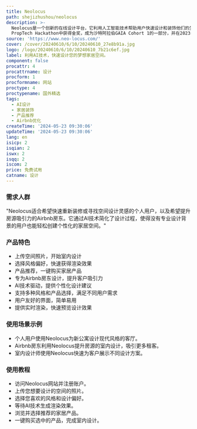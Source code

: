 ```yaml
---
title: Neolocus
path: shejizhushou/neolocus
description: >-
  Neolocus是一个创新的在线设计平台，它利用人工智能技术帮助用户快速设计和装饰他们的生活空间。用户只需上传空间照片，选择风格偏好，Neolocus就能在一分钟内提供令人惊叹的渲染效果，并推荐相应的产品购买，实现梦想家居的构建。该平台不仅服务于个人用户，还特别为Airbnb房东提供服务，帮助他们吸引更多客户。Neolocus的技术背景包括在ROSHN
  PropTech Hackathon中获得金奖，成为沙特阿拉伯GAIA Cohort 1的一部分，并在2023年的Cityscape Global上展出。
source: 'https://www.neo-locus.com/'
cover: /cover/20240610/6/10/20240610_27e8b91a.jpg
logo: /logo/20240610/6/10/20240610_7b21c6ef.jpg
label: 利用AI技术，快速设计您的梦想家居空间。
component: false
procattr: 4
procattrname: 设计
procform: 1
procformname: 网站
proctype: 4
proctypename: 国外精选
tags:
  - AI设计
  - 家居装饰
  - 产品推荐
  - Airbnb优化
createTime: '2024-05-23 09:30:06'
updateTime: '2024-05-23 09:30:06'
lang: en
isicp: 2
isqian: 2
iswx: 2
isqq: 2
iscom: 2
price: 免费试用
catname: 设计
---
```




### 需求人群
"Neolocus适合希望快速重新装修或寻找空间设计灵感的个人用户，以及希望提升房源吸引力的Airbnb房东。它通过AI技术简化了设计过程，使得没有专业设计背景的用户也能轻松创建个性化的家居空间。"

### 产品特色
* 上传空间照片，开始室内设计
* 选择风格偏好，快速获得渲染效果
* 产品推荐，一键购买家居产品
* 专为Airbnb房东设计，提升客户吸引力
* AI技术驱动，提供个性化设计建议
* 支持多种风格和产品选择，满足不同用户需求
* 用户友好的界面，简单易用
* 提供实时渲染，快速预览设计效果

### 使用场景示例
* 个人用户使用Neolocus为新公寓设计现代风格的客厅。
* Airbnb房东利用Neolocus提升房源的室内设计，吸引更多租客。
* 室内设计师使用Neolocus快速为客户展示不同设计方案。

### 使用教程
* 访问Neolocus网站并注册账户。
* 上传您想要设计的空间的照片。
* 选择您喜欢的风格和设计偏好。
* 等待AI技术生成渲染效果。
* 浏览并选择推荐的家居产品。
* 一键购买选中的产品，完成室内设计。

  
